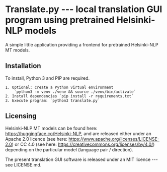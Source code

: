 # Translate.py --- local translation GUI program using pretrained Helsinki-NLP models
A simple little application providing a frontend for pretrained Helsinki-NLP MT models.

## Installation
To install, Python 3 and PIP are required.

    1. Optional: create a Python virtual environment
        `python3 -m venv ./venv && source ./venv/bin/activate`
    2. Install dependencies `pip install -r requirements.txt`
    3. Execute program: `python3 translate.py`

## Licensing 
Helsinki-NLP MT models can be found here: https://huggingface.co/Helsinki-NLP, and are released either under an Apache 2.0 licence (see here: https://www.apache.org/licenses/LICENSE-2.0) or CC 4.0 (see here: https://creativecommons.org/licenses/by/4.0/) depending on the particular model (language pair / direction). 

The present translation GUI software is released under an MIT licence --- see LICENSE.md.
